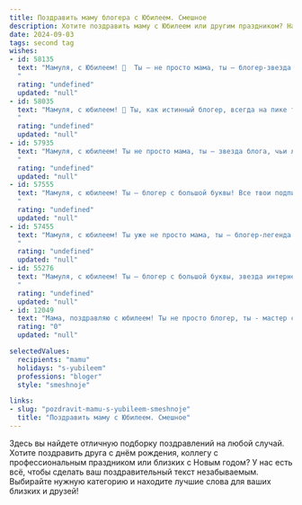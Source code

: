 ```yaml
---
title: Поздравить маму блогера с Юбилеем. Смешное
description: Хотите поздравить маму с Юбилеем или другим праздником? Наш ИИ создаст незабываемое поздравление, а вы обязательно выделитесь среди других.  
date: 2024-09-03
tags: second tag
wishes:
- id: 58135
  text: "Мамуля, с Юбилеем! 🎉  Ты – не просто мама, ты – блогер-звезда!  😜  Теперь у тебя не только вкусные пироги, но и миллионы подписчиков, которые с нетерпением ждут твоих новых постов.  🤣  Желаем тебе ещё больше лайков, просмотров и вдохновения для создания новых шедевров!  🤩
  "
  rating: "undefined"
  updated: "null"
- id: 58035
  text: "Мамуля, с юбилеем! 🎉 Ты, как истинный блогер, всегда на пике трендов: вечно молода, стильна и знаешь все секреты популярности. Пусть каждый твой пост собирает миллионы лайков, а комменты пестрят восторженными эмоциями! 🥳
  "
  rating: "undefined"
  updated: "null"
- id: 57935
  text: "Мамуля, с юбилеем! Ты не просто мама, ты — звезда блога, чьи лайки и подписчики завидуют твоей молодости и энергии! Пусть твой блог процветает, а количество лайков растет в геометрической прогрессии! 😉
  "
  rating: "undefined"
  updated: "null"
- id: 57555
  text: "Мамуля, с юбилеем! Ты – блогер с большой буквы! Все твои подписчики (и даже те, кто сидит в тишине и завидует) желают тебе миллиона лайков, горы вдохновения и ни капли хейта в твоём блоге! 🎉🥳😂
  "
  rating: "undefined"
  updated: "null"
- id: 57455
  text: "Мамуля, с юбилеем! Ты уже не просто мама, ты – блогер-легенда! 🎉  Пусть твой контент и дальше собирает миллионы просмотров, а лайки сыпятся как из рога изобилия! 😉  Главное, не забывай, что в жизни есть вещи важнее лайков – например, я! 😂  С днем рождения! 🎂
  "
  rating: "undefined"
  updated: "null"
- id: 55276
  text: "Мамуля, с юбилеем! Ты – блогер с большой буквы, звезда интернета! Желаю тебе, чтобы твой контент всегда был в тренде, лайки сыпались как из рога изобилия, а комментарии – только положительные! И, конечно же, чтобы у тебя всегда были силы и вдохновение для новых креативных идей! 🎉🥳
  "
  rating: "undefined"
  updated: "null"
- id: 12049
  text: "Мама, поздравляю с юбилеем! Ты не просто блогер, ты - мастер слова, режиссер историй, и мама, которая умеет превратить каждую жизненную ситуацию в сюжет для твоего блога. Пусть твои посты будут всегда такими же яркими и интересными, как и ты сама! Желаю тебе новых творческих идей, миллионов подписчиков и чтобы каждый день приносил столько же радости, сколько ты даришь нам своими историями. С днем рождения, мам! Ты - звезда! 🌟"
  rating: "0"
  updated: "null"

selectedValues:
  recipients: "mamu"
  holidays: "s-yubileem"
  professions: "bloger"
  style: "smeshnoje"

links:
- slug: "pozdravit-mamu-s-yubileem-smeshnoje"
  title: "Поздравить маму с Юбилеем. Смешное"
---
```


Здесь вы найдете отличную подборку поздравлений на любой случай. 
Хотите поздравить друга с днём рождения, коллегу с профессиональным праздником или близких с Новым годом? У нас есть всё, чтобы сделать ваш поздравительный текст незабываемым. Выбирайте нужную категорию и находите лучшие слова для ваших близких и друзей!
